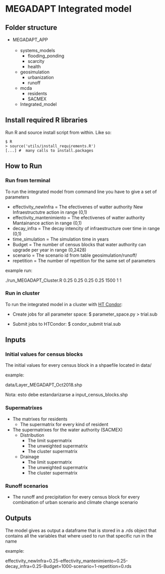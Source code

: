 # MEGADAPT Integrated model

## Folder structure

* MEGADAPT_APP<br/><br/>
  * systems_models
	* flooding_ponding
	* scarcity
	* health
  * geosimulation
	* urbanization
	* runoff
  * mcda
	* residents
	* SACMEX
  * Integrated_model



## Install required R libraries

Run R and source install script from within. Like so:

	$ R
	> source('utils/install_requirements.R')
	[...] #  many calls to install.packages


## How to Run

### Run from terminal

To run the integrated model from command line you have to give a set of parameters

- effectivity_newInfra = The efectivenes of watter authority New Infraestructutre action in range (0,1)
- effectivity_mantenimiento = The efectivenes of watter authority Mantainance action in range (0,1)
- decay_infra = The decay intencity of infraestructure over time in range (0,1)
- time_simulation = The simulation time in years
- Budget = The number of census blocks that water authority can upgrade per year in range (0,2428)
- scenario = The scenario id from table geosimulation/runoff/
- repetition = The number of repetition for the same set of parameters

example run:

./run_MEGADAPT_Cluster.R 0.25 0.25 0.25 0.25 1500 1 1

### Run in cluster

To run the integrated model in a cluster with [HT Condor](http://htcondor.org):

- Create jobs for all parameter space:
  $ parameter_space.py > trial.sub

- Submit jobs to HTCondor:
  $ condor_submit trial.sub


## Inputs

### Initial values for census blocks

The initial values for every census block in a shpaefile located in data/

example:

data/Layer_MEGADAPT_Oct2018.shp

Nota: esto debe estandarizarse a input_census_blocks.shp

### Supermatrixes

* The matrixes for residents
  * The supermatrix for every kind of resident
* The supermatrixes for the water authority (SACMEX)
  * Distribution
	* The limit supermatrix
	* The unweighted supermatrix
	* The cluster supermatrix
  * Drainage
	* The limit supermatrix
	* The unweighted supermatrix
	* The cluster supermatrix


### Runoff scenarios

  * The runoff and precipitation for every census block for every combination of urban scenario and climate change scenario


## Outputs

The model gives as output a dataframe that is stored in a .rds object that contains all the variables that where used to run that specific run in the name

example:

effectivity_newInfra=0.25-effectivity_mantenimiento=0.25-decay_infra=0.25-Budget=1000-scenario=1-repetition=0.rds
